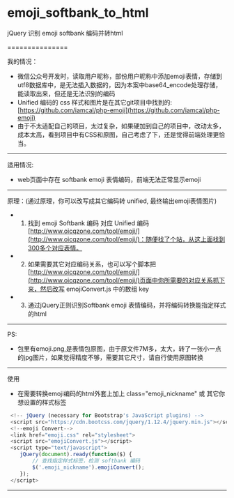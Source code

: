 # emoji_softbank_to_html
jQuery 识别 emoji softbank 编码并转html


===============

我的情况：
 + 微信公众号开发时，读取用户昵称，部份用户昵称中添加emoji表情，存储到utf8数据库中，是无法插入数据的，因为本案中base64_encode处理存储，能读取出来，但还是无法识别的编码
 + Unified 编码的 css 样式和图片是在其它git项目中找到的: [https://github.com/iamcal/php-emoji](https://github.com/iamcal/php-emoji)
 + 由于不太适配自己的项目，太过复杂，如果硬加到自己的项目中，改动太多，成本太高，看到项目中有CSS和原图，自己考虑了下，还是觉得前端处理更恰当。

---------------

适用情况:
 + web页面中存在 softbank emoji 表情编码，前端无法正常显示emoji

---------------

原理：(通过原理，你可以改写成其它编码转 unified, 最终输出emoji表情图片)
 + 1. 找到 emoji Softbank 编码 对应 Unified 编码 [http://www.oicqzone.com/tool/emoji/](http://www.oicqzone.com/tool/emoji/)：随便找了个站，从这上面找到300多个对应表情。
 + 2. 如果需要其它对应编码关系，也可以写个脚本把[http://www.oicqzone.com/tool/emoji/](http://www.oicqzone.com/tool/emoji/)页面中你所需要的对应关系抓下来，然后改写 emojiConvert.js 中的数组 key
 + 3. 通过jQuery正则识别Softbank emoji 表情编码，并将编码转换能指定样式的html

---------------

PS:
 + 包里有emoji.png,是表情包原图，由于原文件7M多，太大，转了一张小一点的jpg图片，如果觉得精度不够，需要其它尺寸，请自行使用原图转换

---------------
使用
 + 在需要转换emoji编码的html外套上加上 class="emoji_nickname" 或 其它你想设置的样式标签
```javascript
 <!-- jQuery (necessary for Bootstrap's JavaScript plugins) -->
 <script src="https://cdn.bootcss.com/jquery/1.12.4/jquery.min.js"></script>
 <!--emoji Convert-->
 <link href="emoji.css" rel="stylesheet">
 <script src="emojiConvert.js"></script>
 <script type="text/javascript">
 	jQuery(document).ready(function($) {
 		// 查找指定样式标签，检测 softbank 编码
 		$('.emoji_nickname').emojiConvert();
 	});
 </script>
```
---------------

